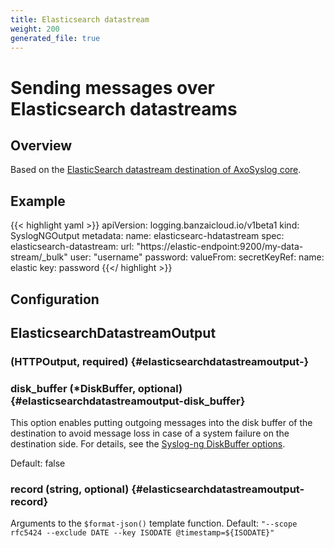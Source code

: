 ```yaml
---
title: Elasticsearch datastream
weight: 200
generated_file: true
---
```


# Sending messages over Elasticsearch datastreams
## Overview

Based on the [ElasticSearch datastream destination of AxoSyslog core](https://axoflow.com/docs/axosyslog-core/chapter-destinations/configuring-destinations-elasticsearch-datastream/).

## Example

{{< highlight yaml >}}
apiVersion: logging.banzaicloud.io/v1beta1
kind: SyslogNGOutput
metadata:
  name: elasticsearc-hdatastream
spec:
  elasticsearch-datastream:
    url: "https://elastic-endpoint:9200/my-data-stream/_bulk"
    user: "username"
    password:
      valueFrom:
        secretKeyRef:
          name: elastic
          key: password
{{</ highlight >}}


## Configuration
## ElasticsearchDatastreamOutput

###  (HTTPOutput, required) {#elasticsearchdatastreamoutput-}


### disk_buffer (*DiskBuffer, optional) {#elasticsearchdatastreamoutput-disk_buffer}

This option enables putting outgoing messages into the disk buffer of the destination to avoid message loss in case of a system failure on the destination side. For details, see the [Syslog-ng DiskBuffer options](../disk_buffer/).

Default: false

### record (string, optional) {#elasticsearchdatastreamoutput-record}

Arguments to the `$format-json()` template function. Default: `"--scope rfc5424 --exclude DATE --key ISODATE @timestamp=${ISODATE}"` 



